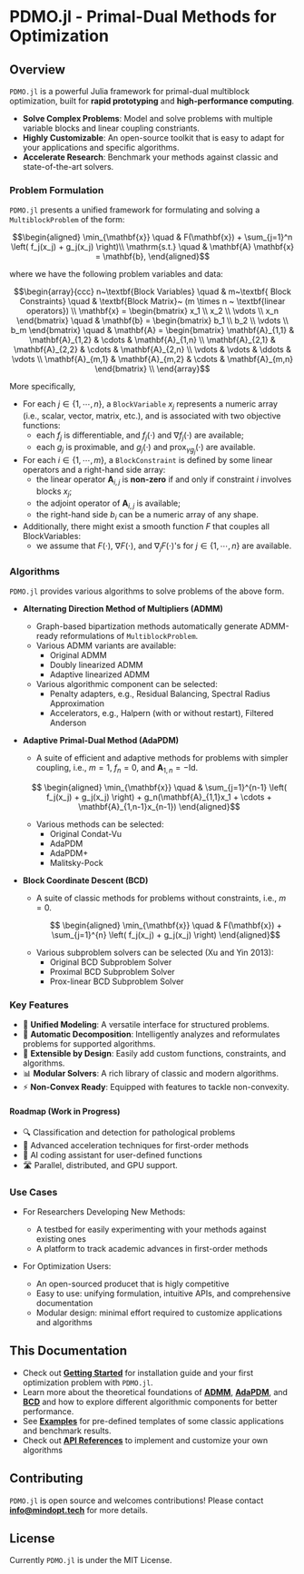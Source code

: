 # PDMO.jl - **Primal-Dual Methods for Optimization**

## Overview
`PDMO.jl` is a powerful Julia framework for primal-dual multiblock optimization, built for **rapid prototyping** and **high-performance computing**.

- **Solve Complex Problems**: Model and solve problems with multiple variable blocks and linear coupling constriants. 
- **Highly Customizable**: An open-source toolkit that is easy to adapt for your applications and specific algorithms.
- **Accelerate Research**: Benchmark your methods against classic and
state-of-the-art solvers.

### Problem Formulation
`PDMO.jl` presents a unified framework for formulating and solving a ```MultiblockProblem``` of the form: 

```math 
\begin{aligned}
\min_{\mathbf{x}} \quad & F(\mathbf{x}) + \sum_{j=1}^n \left( f_j(x_j) + g_j(x_j) \right)\\ 
\mathrm{s.t.} \quad  & \mathbf{A} \mathbf{x} = \mathbf{b},
\end{aligned}
```
where we have the following problem variables and data:

```math
\begin{array}{ccc}
n~\textbf{Block Variables} \quad & m~\textbf{ Block Constraints} \quad & \textbf{Block Matrix}~ (m \times n ~ \textbf{linear operators}) \\
\mathbf{x} = \begin{bmatrix} x_1 \\ x_2 \\ \vdots \\ x_n \end{bmatrix} \quad & \mathbf{b} = \begin{bmatrix} b_1 \\ b_2 \\ \vdots \\ b_m \end{bmatrix} \quad & \mathbf{A} = \begin{bmatrix} \mathbf{A}_{1,1} & \mathbf{A}_{1,2} & \cdots & \mathbf{A}_{1,n} \\ \mathbf{A}_{2,1} & \mathbf{A}_{2,2} & \cdots & \mathbf{A}_{2,n} \\ \vdots & \vdots & \ddots & \vdots \\ \mathbf{A}_{m,1} & \mathbf{A}_{m,2} & \cdots & \mathbf{A}_{m,n} \end{bmatrix} \\
\end{array}
```

More specifically, 
- For each $j\in \{1,\cdots,n\}$, a `BlockVariable` $x_j$ represents a numeric array (i.e., scalar, vector, matrix, etc.), and is associated with two objective functions: 
    - each $f_j$ is differentiable, and $f_j(\cdot)$ and $\nabla f_j(\cdot)$ are available; 
    - each $g_j$ is proximable, and $g_j(\cdot)$ and $\text{prox}_{\gamma g_j}(\cdot)$ are available.
- For each $i \in \{1,\cdots,m\}$, a `BlockConstraint` is defined by some linear operators and a right-hand side array: 
    - the linear operator $\mathbf{A}_{i,j}$ is **non-zero** if and only if constraint $i$ involves blocks $x_j$;
    - the adjoint operator of $\mathbf{A}_{i,j}$ is available;
    - the right-hand side $b_i$ can be a numeric array of any shape. 
- Additionally, there might exist a smooth function $F$ that couples all BlockVariables:
    - we assume that $F(\cdot)$, $\nabla F(\cdot)$,  and $\nabla_j F(\cdot)$'s for $j\in \{1,\cdots, n\}$ are available.

### Algorithms

`PDMO.jl` provides various algorithms to solve problems of the above form.

- **Alternating Direction Method of Multipliers (ADMM)**
  - Graph-based bipartization methods automatically generate ADMM-ready reformulations of `MultiblockProblem`.
  - Various ADMM variants are available: 
    - Original ADMM 
    - Doubly linearized ADMM 
    - Adaptive linearized ADMM 
  - Various algorithmic component can be selected: 
    - Penalty adapters, e.g., Residual Balancing, Spectral Radius Approximation
    - Accelerators, e.g., Halpern (with or without restart), Filtered Anderson

- **Adaptive Primal-Dual Method (AdaPDM)**
  - A suite of efficient and adaptive methods for problems with simpler coupling, i.e., $m=1$, $f_n = 0$, and $\mathbf{A}_{1, n} = -\mathrm{Id}$. 
  ```math 
    \begin{aligned}
    \min_{\mathbf{x}} \quad & \sum_{j=1}^{n-1} \left( f_j(x_j) + g_j(x_j) \right) + g_n(\mathbf{A}_{1,1}x_1 + \cdots + \mathbf{A}_{1,n-1}x_{n-1})
    \end{aligned}
  ```
  - Various methods can be selected: 
    - Original Condat-Vu
    - AdaPDM 
    - AdaPDM+
    - Malitsky-Pock
    
- **Block Coordinate Descent (BCD)** 
  - A suite of classic methods for problems without constraints, i.e., $m=0$. 
    ```math 
      \begin{aligned}
      \min_{\mathbf{x}} \quad & F(\mathbf{x}) + \sum_{j=1}^{n} \left( f_j(x_j) + g_j(x_j) \right) 
      \end{aligned}
    ```
  - Various subproblem solvers can be selected (Xu and Yin 2013):
      - Original BCD Subproblem Solver
      - Proximal BCD Subproblem Solver
      - Prox-linear BCD Subproblem Solver


### Key Features 
- 🧱 **Unified Modeling**: A versatile interface for structured problems.
- 🔄 **Automatic Decomposition**: Intelligently analyzes and reformulates problems for supported algorithms.
- 🧩 **Extensible by Design**: Easily add custom functions, constraints, and algorithms.
- 📊 **Modular Solvers**: A rich library of classic and modern algorithms.
- ⚡  **Non-Convex Ready**: Equipped with features to tackle non-convexity.


#### Roadmap (Work in Progress)
- 🔍 Classification and detection for pathological problems
- 🚀 Advanced acceleration techniques for first-order methods 
- 🤖 AI coding assistant for user-defined functions
- 🛣️ Parallel, distributed, and GPU support.

### Use Cases
- For Researchers Developing New Methods:
  - A testbed for easily experimenting with your methods against existing ones 
  - A platform to track academic advances in first-order methods

- For Optimization Users:
  - An open-sourced producet that is higly competitive
  - Easy to use: unifying formulation, intuitive APIs, and comprehensive documentation
  - Modular design: minimal effort required to customize applications and algorithms

## This Documentation 

- Check out [**Getting Started**](S1_getting_started.md) for installation guide and your first optimization problem with ```PDMO.jl```.
- Learn more about the theoretical foundations of [**ADMM**](S2_algorithms/ADMM.md), [**AdaPDM**](S2_algorithms/AdaPDM.md), and [**BCD**](S2_algorithms/BCD.md) and how to explore different algorithmic components for better performance. 
- See [**Examples**](S3_examples/LeastL1Norm.md) for pre-defined templates of some classic applications and benchmark results.
- Check out [**API References**](S4_api/main.md) to implement and customize your own algorithms


## Contributing

```PDMO.jl``` is open source and welcomes contributions! Please contact [**info@mindopt.tech**](mailto:info@mindopt.tech) for more details.

## License
Currently ```PDMO.jl``` is under the MIT License.

